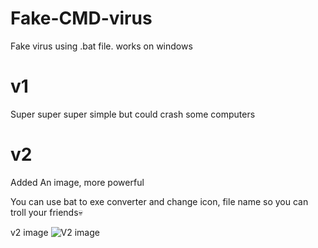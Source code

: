# Fake-CMD-virus
Fake virus using .bat file. works on windows
# v1
Super super super simple but could crash some computers
# v2
Added An image, more powerful

You can use bat to exe converter and change icon, file name so you can troll your friends💀

v2 image
![V2 image](bit.ly/439u0ifnei0fhe0rnriwnkpednf)
